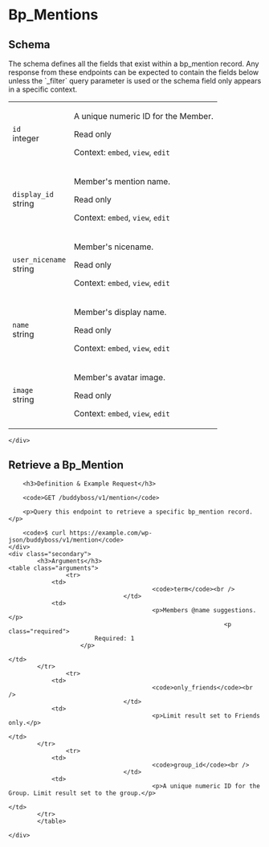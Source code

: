 ---
---

# Bp_Mentions

<section class="route">
	<div class="primary">
		<h2>Schema</h2>
<p>The schema defines all the fields that exist within a bp_mention record. Any response from these endpoints can be expected to contain the fields below unless the `_filter` query parameter is used or the schema field only appears in a specific context.</p>
<table class="attributes">
			<tr id="schema-id">
			<td>
				<code>id</code><br />
				<span class="type">
					integer				</span>
			</td>
			<td>
				<p>A unique numeric ID for the Member.</p>
									<p class="read-only">Read only</p>
								<p class="context">Context: <code>embed</code>, <code>view</code>, <code>edit</code></p>
							</td>
		</tr>
			<tr id="schema-display_id">
			<td>
				<code>display_id</code><br />
				<span class="type">
					string				</span>
			</td>
			<td>
				<p>Member&#039;s mention name.</p>
									<p class="read-only">Read only</p>
								<p class="context">Context: <code>embed</code>, <code>view</code>, <code>edit</code></p>
							</td>
		</tr>
			<tr id="schema-user_nicename">
			<td>
				<code>user_nicename</code><br />
				<span class="type">
					string				</span>
			</td>
			<td>
				<p>Member&#039;s nicename.</p>
									<p class="read-only">Read only</p>
								<p class="context">Context: <code>embed</code>, <code>view</code>, <code>edit</code></p>
							</td>
		</tr>
			<tr id="schema-name">
			<td>
				<code>name</code><br />
				<span class="type">
					string				</span>
			</td>
			<td>
				<p>Member&#039;s display name.</p>
									<p class="read-only">Read only</p>
								<p class="context">Context: <code>embed</code>, <code>view</code>, <code>edit</code></p>
							</td>
		</tr>
			<tr id="schema-image">
			<td>
				<code>image</code><br />
				<span class="type">
					string				</span>
			</td>
			<td>
				<p>Member&#039;s avatar image.</p>
									<p class="read-only">Read only</p>
								<p class="context">Context: <code>embed</code>, <code>view</code>, <code>edit</code></p>
							</td>
		</tr>
	</table>

	</div>
</section>

<div><section class="route">
	<div class="primary">
		<h2>Retrieve a Bp_Mention</h2>

		<h3>Definition & Example Request</h3>

		<code>GET /buddyboss/v1/mention</code>

		<p>Query this endpoint to retrieve a specific bp_mention record.</p>

		<code>$ curl https://example.com/wp-json/buddyboss/v1/mention</code>
	</div>
	<div class="secondary">
			<h3>Arguments</h3>
	<table class="arguments">
					<tr>
				<td>
											<code>term</code><br />
									</td>
				<td>
											<p>Members @name suggestions.</p>
																<p class="required">
							Required: 1
						</p>
																			</td>
			</tr>
					<tr>
				<td>
											<code>only_friends</code><br />
									</td>
				<td>
											<p>Limit result set to Friends only.</p>
																								</td>
			</tr>
					<tr>
				<td>
											<code>group_id</code><br />
									</td>
				<td>
											<p>A unique numeric ID for the Group. Limit result set to the group.</p>
																								</td>
			</tr>
			</table>

	</div>
</section>
</div>
